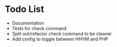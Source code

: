 # Todo List

* Documentation
* Tests for check command
* Split out/refactor check command to be cleaner
* Add config to toggle between HHVM and PHP
